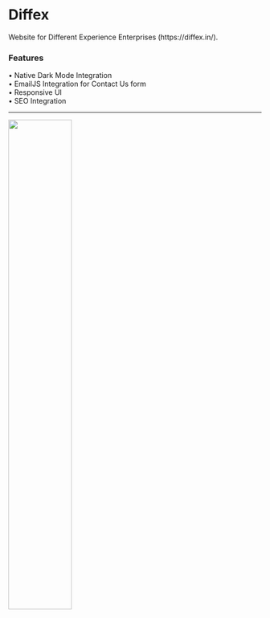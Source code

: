 <h1>Diffex</h1>
Website for Different Experience Enterprises (https://diffex.in/).
<h3>Features</h3>
• Native Dark Mode Integration<br>
• EmailJS Integration for Contact Us form<br>
• Responsive UI<br>
• SEO Integration<br>
<hr>
<img src="https://i.ibb.co/1zB4Z7T/Screenshot-51.png" width="50%">
